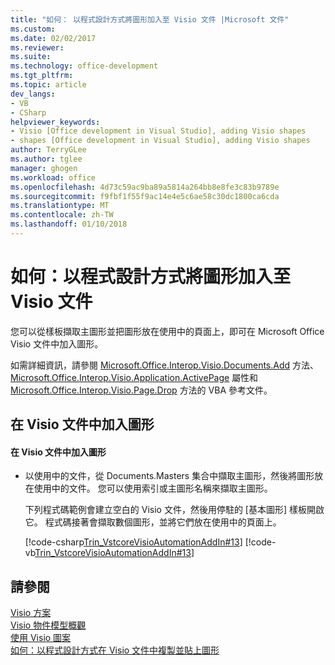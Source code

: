 ```yaml
---
title: "如何： 以程式設計方式將圖形加入至 Visio 文件 |Microsoft 文件"
ms.custom: 
ms.date: 02/02/2017
ms.reviewer: 
ms.suite: 
ms.technology: office-development
ms.tgt_pltfrm: 
ms.topic: article
dev_langs:
- VB
- CSharp
helpviewer_keywords:
- Visio [Office development in Visual Studio], adding Visio shapes
- shapes [Office development in Visual Studio], adding Visio shapes
author: TerryGLee
ms.author: tglee
manager: ghogen
ms.workload: office
ms.openlocfilehash: 4d73c59ac9ba89a5814a264bb8e8fe3c83b9789e
ms.sourcegitcommit: f9fbf1f55f9ac14e4e5c6ae58c30dc1800ca6cda
ms.translationtype: MT
ms.contentlocale: zh-TW
ms.lasthandoff: 01/10/2018
---
```

# <a name="how-to-programmatically-add-shapes-to-a-visio-document"></a>如何：以程式設計方式將圖形加入至 Visio 文件
  您可以從樣板擷取主圖形並把圖形放在使用中的頁面上，即可在 Microsoft Office Visio 文件中加入圖形。  
  
 如需詳細資訊，請參閱 [Microsoft.Office.Interop.Visio.Documents.Add](http://msdn.microsoft.com/library/office/ff766868.aspx) 方法、 [Microsoft.Office.Interop.Visio.Application.ActivePage](http://msdn.microsoft.com/library/office/ff765484.aspx) 屬性和 [Microsoft.Office.Interop.Visio.Page.Drop](http://msdn.microsoft.com/library/office/ff765054.aspx) 方法的 VBA 參考文件。  
  
## <a name="adding-shapes-to-a-visio-document"></a>在 Visio 文件中加入圖形  
  
#### <a name="to-add-shapes-to-a-visio-document"></a>在 Visio 文件中加入圖形  
  
-   以使用中的文件，從 Documents.Masters 集合中擷取主圖形，然後將圖形放在使用中的文件。 您可以使用索引或主圖形名稱來擷取主圖形。  
  
     下列程式碼範例會建立空白的 Visio 文件，然後用停駐的 [基本圖形]  樣板開啟它。 程式碼接著會擷取數個圖形，並將它們放在使用中的頁面上。  
  
     [!code-csharp[Trin_VstcoreVisioAutomationAddIn#13](../vsto/codesnippet/CSharp/trin_vstcorevisioautomationaddin/ThisAddIn.cs#13)]
     [!code-vb[Trin_VstcoreVisioAutomationAddIn#13](../vsto/codesnippet/VisualBasic/trin_vstcorevisioautomationaddin/ThisAddIn.vb#13)]  
  
## <a name="see-also"></a>請參閱  
 [Visio 方案](../vsto/visio-solutions.md)   
 [Visio 物件模型概觀](../vsto/visio-object-model-overview.md)   
 [使用 Visio 圖案](../vsto/working-with-visio-shapes.md)   
 [如何：以程式設計方式在 Visio 文件中複製並貼上圖形](../vsto/how-to-programmatically-copy-and-paste-shapes-in-a-visio-document.md)  
  
  